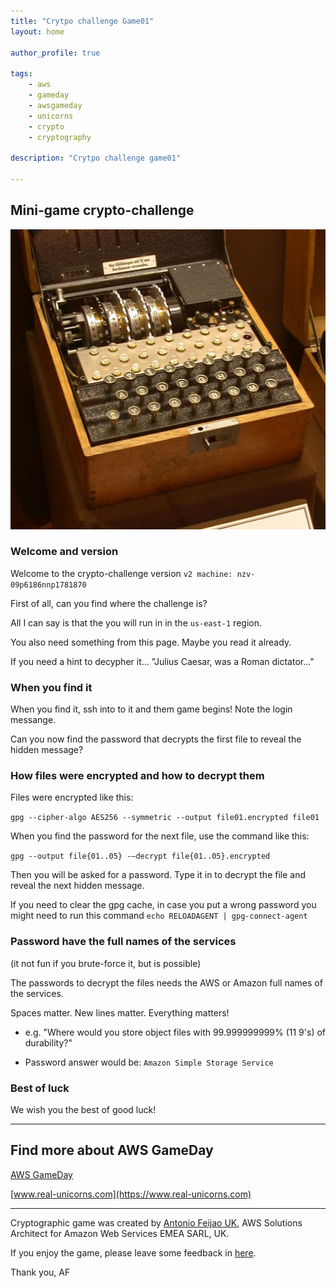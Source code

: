 ```yaml
---
title: "Crytpo challenge Game01"
layout: home

author_profile: true

tags:
    - aws
    - gameday
    - awsgameday
    - unicorns
    - crypto
    - cryptography

description: "Crytpo challenge game01"

---
```


## Mini-game crypto-challenge

![Four-rotor-enigma.jpg](./assets/images/Four-rotor-enigma.jpg "Four-rotor-enigma, Image credits wikipedia")

### Welcome and version

Welcome to the crypto-challenge version `v2 machine: nzv-09p6186nnp1781870`

First of all, can you find where the challenge is?

All I can say is that the you will run in in the `us-east-1` region.

You also need something from this page. Maybe you read it already.

If you need a hint to decypher it... "Julius Caesar, was a Roman dictator..."

### When you find it

When you find it, ssh into to it and them game begins! Note the login messange.

Can you now find the password that decrypts the first file to reveal the hidden message?

### How files were encrypted and how to decrypt them

Files were encrypted like this:

`gpg --cipher-algo AES256 --symmetric --output file01.encrypted file01`

When you find the password for the next file, use the command like this:

`gpg --output file{01..05} -—decrypt file{01..05}.encrypted`

Then you will be asked for a password.
Type it in to decrypt the file and reveal the next hidden message.

If you need to clear the gpg cache, in case you put a wrong password you might need to run this command `echo RELOADAGENT | gpg-connect-agent`

### Password have the full names of the services

(it not fun if you brute-force it, but is possible)

The passwords to decrypt the files needs the AWS or Amazon full names of the services.

Spaces matter. New lines matter. Everything matters!

- e.g. "Where would you store object files with 99.999999999% (11 9's) of durability?"

- Password answer would be: `Amazon Simple Storage Service`

### Best of luck

We wish you the best of good luck!

---

## Find more about AWS GameDay

[AWS GameDay](https://aws.amazon.com/gameday/)

[www.real-unicorns.com](https://www.real-unicorns.com)

---

Cryptographic game was created by [Antonio Feijao UK](https://www.linkedin.com/in/antoniofeijaouk/), AWS Solutions Architect for Amazon Web Services EMEA SARL, UK.

If you enjoy the game, please leave some feedback in [here](https://feedback.aws.amazon.com/?ea=feijao&fn=Antonio&ln=Feijao).

Thank you,
AF
